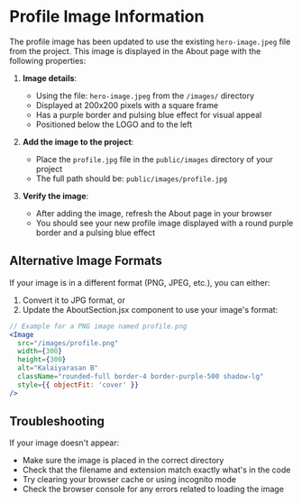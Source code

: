 # Profile Image Information

The profile image has been updated to use the existing `hero-image.jpeg` file from the project. This image is displayed in the About page with the following properties:

1. **Image details**:
   - Using the file: `hero-image.jpeg` from the `/images/` directory
   - Displayed at 200x200 pixels with a square frame
   - Has a purple border and pulsing blue effect for visual appeal
   - Positioned below the LOGO and to the left

2. **Add the image to the project**:
   - Place the `profile.jpg` file in the `public/images` directory of your project
   - The full path should be: `public/images/profile.jpg`

3. **Verify the image**:
   - After adding the image, refresh the About page in your browser
   - You should see your new profile image displayed with a round purple border and a pulsing blue effect

## Alternative Image Formats

If your image is in a different format (PNG, JPEG, etc.), you can either:

1. Convert it to JPG format, or
2. Update the AboutSection.jsx component to use your image's format:

```jsx
// Example for a PNG image named profile.png
<Image 
  src="/images/profile.png" 
  width={300} 
  height={300} 
  alt="Kalaiyarasan B"
  className="rounded-full border-4 border-purple-500 shadow-lg"
  style={{ objectFit: 'cover' }}
/>
```

## Troubleshooting

If your image doesn't appear:
- Make sure the image is placed in the correct directory
- Check that the filename and extension match exactly what's in the code
- Try clearing your browser cache or using incognito mode
- Check the browser console for any errors related to loading the image